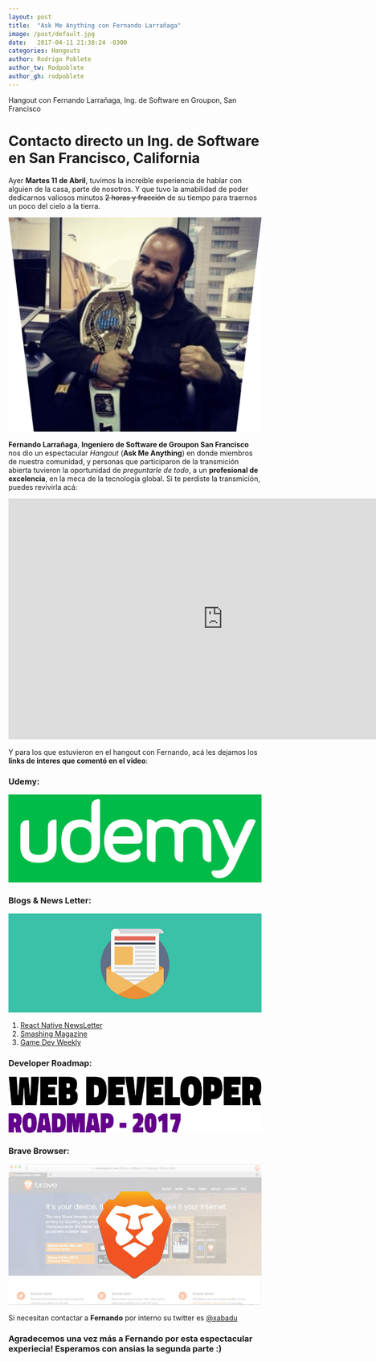 ```yaml
---
layout: post
title:  "Ask Me Anything con Fernando Larrañaga"
image: /post/default.jpg
date:   2017-04-11 21:38:24 -0300
categories: Hangouts
author: Rodrigo Poblete
author_tw: Rodpoblete
author_gh: rodpoblete
---
```

Hangout con Fernando Larrañaga, Ing. de Software en Groupon, San Francisco
<!--more-->

# Contacto directo un Ing. de Software en San Francisco, California

Ayer **Martes 11 de Abril**, tuvimos la increible experiencia de hablar con alguien de la casa, parte de nosotros. Y que tuvo la amabilidad de poder dedicarnos valiosos minutos ~~2 horas y fracción~~ de su tiempo para traernos un poco del cielo a la tierra. 

![Feña Profile](/assets/img/post/2017-04-12-hangout-fena/ferna_profile.png)

**Fernando Larrañaga**, **Ingeniero de Software de Groupon San Francisco** nos dio un espectacular *Hangout* (**Ask Me Anything**) en donde miembros de nuestra comunidad, y personas que participaron de la transmición abierta tuvieron la oportunidad de _preguntarle de todo_, a un **profesional de excelencia**, en la meca de la tecnologia global. Si te perdiste la transmición, puedes revivirla acá: <!--([Video del Hangout]https://www.youtube.com/watch?v=Z6JCh3kryBs)-->

<iframe width="854" height="480" src="https://www.youtube.com/embed/Z6JCh3kryBs" frameborder="0" allowfullscreen></iframe>

Y para los que estuvieron en el hangout con Fernando, acá les dejamos los **links de interes que comentó en el video**:

### Udemy:
[![Udemy Logo](/assets/img/post/2017-04-12-hangout-fena/udemy_logo.png)](https://www.udemy.com/courses/search/?q=stephen%20grider&src=ukw)

### Blogs & News Letter:
![Blog & newsletter](/assets/img/post/2017-04-12-hangout-fena/blog_newsletter.png)
1. [React Native NewsLetter](http://reactnative.cc/)
2. [Smashing Magazine](https://www.smashingmagazine.com/the-smashing-newsletter/)
3. [Game Dev Weekly](http://gamedevjsweekly.com/)

### Developer Roadmap:
[![Developer RoadMap Repo](/assets/img/post/2017-04-12-hangout-fena/developer_roadmap.png)](https://github.com/kamranahmedse/developer-roadmap)

### Brave Browser:
[![Brave Browser](/assets/img/post/2017-04-12-hangout-fena/brave_browser.png)](https://brave.com/)

Si necesitan contactar a **Fernando** por interno su twitter es [@xabadu](https://twitter.com/xabadu)
### Agradecemos una vez más a Fernando por esta espectacular experiecia! Esperamos con ansias la segunda parte :)



